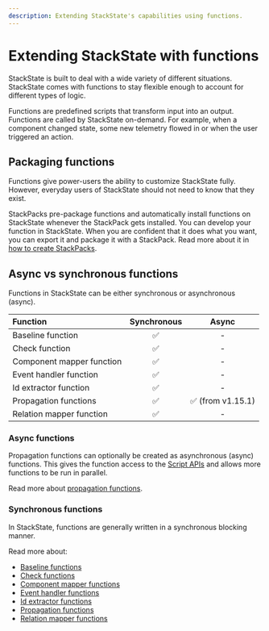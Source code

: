 ```yaml
---
description: Extending StackState's capabilities using functions.
---
```


# Extending StackState with functions

StackState is built to deal with a wide variety of different situations. StackState comes with functions to stay flexible enough to account for different types of logic.

Functions are predefined scripts that transform input into an output. Functions are called by StackState on-demand. For example, when a component changed state, some new telemetry flowed in or when the user triggered an action.

## Packaging functions

Functions give power-users the ability to customize StackState fully. However, everyday users of StackState should not need to know that they exist.

StackPacks pre-package functions and automatically install functions on StackState whenever the StackPack gets installed. You can develop your function in StackState. When you are confident that it does what you want, you can export it and package it with a StackPack. Read more about it in [how to create StackPacks](../stackpacks/about-stackpacks.md).

## Async vs synchronous functions

Functions in StackState can be either synchronous or asynchronous (async).

| Function | Synchronous | Async |
|:---|:---:|:---:|
| Baseline function | ✅ | - |
| Check function | ✅ | - |
| Component mapper function | ✅ | - |
| Event handler function | ✅ | - |
| Id extractor function | ✅ | - |
| Propagation functions | ✅| ✅ \(from v1.15.1\) |
| Relation mapper function | ✅ | - |


### Async functions

Propagation functions can optionally be created as asynchronous (async) functions. This gives the function access to the [Script APIs](scripting/) and allows more functions to be run in parallel.

Read more about [propagation functions](../configure/propagation.md#custom-propagation-functions).

### Synchronous functions

In StackState, functions are generally written in a synchronous blocking manner.

Read more about:

- [Baseline functions](../use/baselining.md#baseline-functions)
- [Check functions](../configure/checks_and_streams.md#check-functions)
- [Component mapper functions](../concepts/component_and_relation_mapping_functions.md)
- [Event handler functions](../use/alerting.md#alerting-using-event-handlers)
- [Id extractor functions](../concepts/id_extraction.md)
- [Propagation functions](../configure/propagation.md#custom-propagation-functions)
- [Relation mapper functions](../concepts/component_and_relation_mapping_functions.md)
